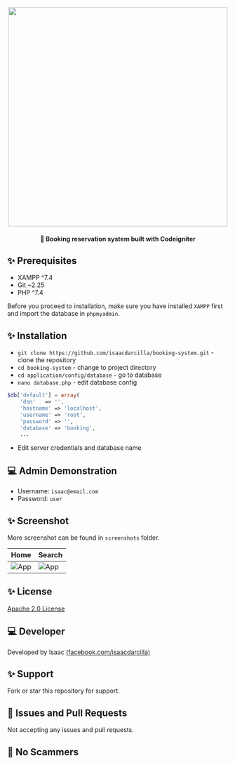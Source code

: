 <p align="center"><img src="https://www.anexia-it.com/blog/wp-content/uploads/2015/01/codeigniter_logo.png" width="500"></p>

<h4 align="center">🎉 Booking reservation system built with Codeigniter</h4>

## ✨ Prerequisites

* XAMPP ^7.4
* Git ~2.25
* PHP ^7.4

Before you proceed to installation, make sure you have installed `XAMPP` first and import the database in `phpmyadmin`.

## ✨ Installation

* `git clone https://github.com/isaacdarcilla/booking-system.git` - clone the repository
* `cd booking-system` - change to project directory
* `cd application/config/database` - go to database 
* `nano database.php` - edit database config

```php
$db['default'] = array(
    'dsn'   => '',
    'hostname' => 'localhost',
    'username' => 'root',
    'password' => '',
    'database' => 'booking',
    ...
```

* Edit server credentials and database name


## 💻 Admin Demonstration

* Username: `isaac@email.com`
* Password: `user`

## ✨ Screenshot

More screenshot can be found in ```screenshots``` folder.

Home  | Search
------------- | -------------
![App](https://github.com/isaacdarcilla/booking-system/blob/master/screenshots/DeepinScreenshot_20200331180906.png) | ![App](https://github.com/isaacdarcilla/booking-system/blob/master/screenshots/DeepinScreenshot_20200331180935.png)

## ✨ License

[Apache 2.0 License](https://github.com/isaacdarcilla/DesktopQuery/blob/master/LICENSE)

## 💻 Developer

Developed by Isaac [(facebook.com/isaacdarcilla)](https://web.facebook.com/isaacdarcilla)

## ✨ Support

Fork or star this repository for support.

## 🐞 Issues and Pull Requests

Not accepting any issues and pull requests. 

## 🚫 No Scammers

